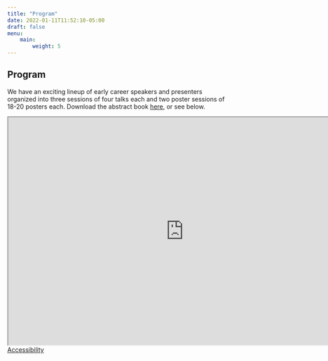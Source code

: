 ```yaml
---
title: "Program"
date: 2022-01-11T11:52:10-05:00
draft: false
menu:
    main:
        weight: 5
---
```


## Program

We have an exciting lineup of early career speakers and presenters organized into three sessions of four talks each and two poster sessions of 18-20 posters each. Download the abstract book [here](https://drive.google.com/file/d/1h2tZgrwUErTjn3iYxng0xPsynBHJmmRC/view), or see below.

<iframe src="https://drive.google.com/file/d/1h2tZgrwUErTjn3iYxng0xPsynBHJmmRC/preview" width="800" height="520" allow="autoplay"></iframe>

<!-- {{< figure src="NEGBlogo.jpg" link="https://drive.google.com/file/d/1vAtOfpoD-LokEOuGuXiYyqTebcyYJaS5/view" caption="Logo by Ellen Lalk" width="500">}} -->

<!-- {{< fig figcaption="*Logo by Ellen Lalk*">}}
{{< image src="NEGBlogo.jpg" >}}
{{< /fig >}} -->

<footer>
 <a href="https://accessibility.mit.edu">Accessibility</a>
</footer>
